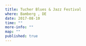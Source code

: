 ```yaml
---
title: Tucher Blues & Jazz Festival
where: Bamberg , DE 
date: 2017-08-10
time: ""
more-info: ""
map: ""
published: true
---
```

